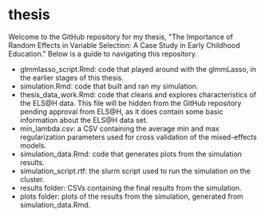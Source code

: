 # thesis

Welcome to the GitHub repository for my thesis, "The Importance of Random Effects in Variable Selection: A Case Study in Early Childhood Education." 
Below is a guide to navigating this repository.

- glmmlasso_script.Rmd: code that played around with the glmmLasso, in the earlier stages of this thesis.
- simulation.Rmd: code that built and ran my simulation.
- thesis_data_work.Rmd: code that cleans and explores characteristics of the ELS@H data. This file will be hidden from the GitHub repository pending approval from ELS@H, as it does contain some basic information about the ELS@H data set.
- min_lambda.csv: a CSV containing the average min and max regularization parameters used for cross validation of the mixed-effects models.
- simulation_data.Rmd: code that generates plots from the simulation results.
- simulation_script.rtf: the slurm script used to run the simulation on the cluster.
- results folder: CSVs containing the final results from the simulation.
- plots folder: plots of the results from the simulation, generated from simulation_data.Rmd.

